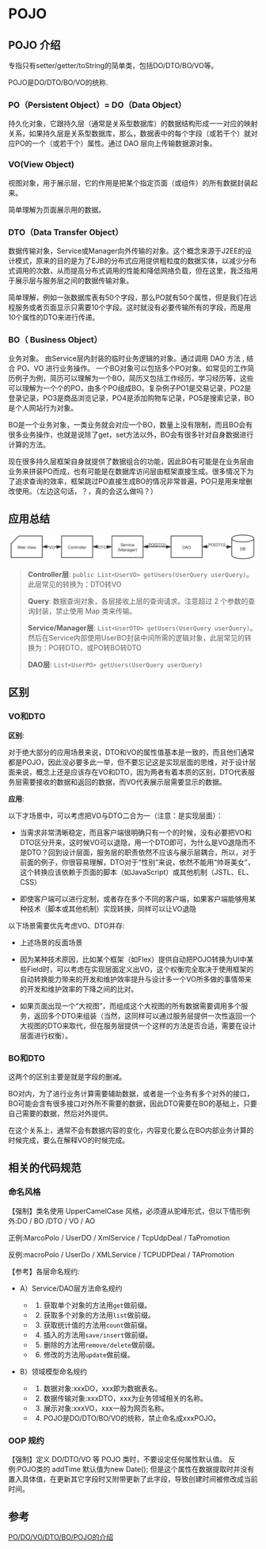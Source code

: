 # POJO

## POJO 介绍

专指只有setter/getter/toString的简单类，包括DO/DTO/BO/VO等。

POJO是DO/DTO/BO/VO的统称.

### PO（Persistent Object）= DO（Data Object）

持久化对象，它跟持久层（通常是关系型数据库）的数据结构形成一一对应的映射关系，如果持久层是关系型数据库，那么，数据表中的每个字段（或若干个）就对应PO的一个（或若干个）属性。通过 DAO 层向上传输数据源对象。

### VO(View Object)

视图对象，用于展示层，它的作用是把某个指定页面（或组件）的所有数据封装起来。

简单理解为页面展示用的数据。

### DTO（Data Transfer Object）

数据传输对象，Service或Manager向外传输的对象。这个概念来源于J2EE的设计模式，原来的目的是为了EJB的分布式应用提供粗粒度的数据实体，以减少分布式调用的次数，从而提高分布式调用的性能和降低网络负载，但在这里，我泛指用于展示层与服务层之间的数据传输对象。

简单理解，例如一张数据库表有50个字段，那么PO就有50个属性，但是我们在远程服务或者页面显示只需要10个字段。这时就没有必要传输所有的字段，而是用10个属性的DTO来进行传递。

### BO（ Business Object）

业务对象。 由Service层内封装的临时业务逻辑的对象。通过调用 DAO 方法 , 结合 PO、VO 进行业务操作。 一个BO对象可以包括多个PO对象。如常见的工作简历例子为例，简历可以理解为一个BO，简历又包括工作经历，学习经历等，这些可以理解为一个个的PO，由多个PO组成BO。复杂例子PO1是交易记录，PO2是登录记录，PO3是商品浏览记录，PO4是添加购物车记录，PO5是搜索记录，BO是个人网站行为对象。

BO是一个业务对象，一类业务就会对应一个BO，数量上没有限制，而且BO会有很多业务操作，也就是说除了get，set方法以外，BO会有很多针对自身数据进行计算的方法。

现在很多持久层框架自身就提供了数据组合的功能，因此BO有可能是在业务层由业务来拼装PO而成，也有可能是在数据库访问层由框架直接生成。很多情况下为了追求查询的效率，框架跳过PO直接生成BO的情况非常普遍，PO只是用来增删改使用。（左边这句话，？，真的会这么做吗？）

## 应用总结

![POJO](../_images/POJO.png)

> **Controller层**: `public List<UserVO> getUsers(UserQuery userQuery)`。此层常见的转换为：DTO转VO
>
> **Query**: 数据查询对象，各层接收上层的查询请求。注意超过 2 个参数的查询封装，禁止使用 Map 类来传输。
>
> **Service/Manager层**: `List<UserDTO> getUsers(UserQuery userQuery)`。然后在Service内部使用UserBO封装中间所需的逻辑对象，此层常见的转换为：PO转DTO，或PO转BO转DTO
>
> **DAO层**: `List<UserPO> getUsers(UserQuery userQuery)`

## 区别

### VO和DTO

**区别**:

对于绝大部分的应用场景来说，DTO和VO的属性值基本是一致的，而且他们通常都是POJO，因此没必要多此一举，但不要忘记这是实现层面的思维，对于设计层面来说，概念上还是应该存在VO和DTO，因为两者有着本质的区别，DTO代表服务层需要接收的数据和返回的数据，而VO代表展示层需要显示的数据。

**应用**:

以下才场景中，可以考虑把VO与DTO二合为一（注意：是实现层面）：

- 当需求非常清晰稳定，而且客户端很明确只有一个的时候，没有必要把VO和DTO区分开来，这时候VO可以退隐，用一个DTO即可，为什么是VO退隐而不是DTO？回到设计层面，服务层的职责依然不应该与展示层耦合，所以，对于前面的例子，你很容易理解，DTO对于“性别”来说，依然不能用“帅哥美女”，这个转换应该依赖于页面的脚本（如JavaScript）或其他机制（JSTL、EL、CSS）

- 即使客户端可以进行定制，或者存在多个不同的客户端，如果客户端能够用某种技术（脚本或其他机制）实现转换，同样可以让VO退隐

以下场景需要优先考虑VO、DTO并存:

- 上述场景的反面场景

- 因为某种技术原因，比如某个框架（如Flex）提供自动把POJO转换为UI中某些Field时，可以考虑在实现层面定义出VO，这个权衡完全取决于使用框架的自动转换能力带来的开发和维护效率提升与设计多一个VO所多做的事情带来的开发和维护效率的下降之间的比对。

- 如果页面出现一个“大视图”，而组成这个大视图的所有数据需要调用多个服务，返回多个DTO来组装（当然，这同样可以通过服务层提供一次性返回一个大视图的DTO来取代，但在服务层提供一个这样的方法是否合适，需要在设计层面进行权衡）。

### BO和DTO

这两个的区别主要是就是字段的删减。

BO对内，为了进行业务计算需要辅助数据，或者是一个业务有多个对外的接口，BO可能会含有很多接口对外所不需要的数据，因此DTO需要在BO的基础上，只要自己需要的数据，然后对外提供。

在这个关系上，通常不会有数据内容的变化，内容变化要么在BO内部业务计算的时候完成，要么在解释VO的时候完成。

## 相关的代码规范

### 命名风格

【强制】类名使用 UpperCamelCase 风格，必须遵从驼峰形式，但以下情形例外:DO / BO /DTO / VO / AO

正例:MarcoPolo / UserDO / XmlService / TcpUdpDeal / TaPromotion

反例:macroPolo / UserDo / XMLService / TCPUDPDeal / TAPromotion

【参考】各层命名规约:

- A）Service/DAO层方法命名规约
  - 1) 获取单个对象的方法用`get`做前缀。
  - 2) 获取多个对象的方法用`list`做前缀。
  - 3) 获取统计值的方法用`count`做前缀。
  - 4) 插入的方法用`save/insert`做前缀。
  - 5) 删除的方法用`remove/delete`做前缀。
  - 6) 修改的方法用`update`做前缀。

- B）领域模型命名规约
  - 1) 数据对象:xxxDO，xxx即为数据表名。
  - 2) 数据传输对象:xxxDTO，xxx为业务领域相关的名称。
  - 3) 展示对象:xxxVO，xxx一般为网页名称。
  - 4) POJO是DO/DTO/BO/VO的统称，禁止命名成xxxPOJO。

### OOP 规约

【强制】定义 DO/DTO/VO 等 POJO 类时，不要设定任何属性默认值。
反例:POJO类的 addTime 默认值为new Date(); 但是这个属性在数据提取时并没有置入具体值，在更新其它字段时又附带更新了此字段，导致创建时间被修改成当前时间。

## 参考

[PO/DO/VO/DTO/BO/POJO的介绍](https://www.cnblogs.com/kuotian/p/15087104.html)
